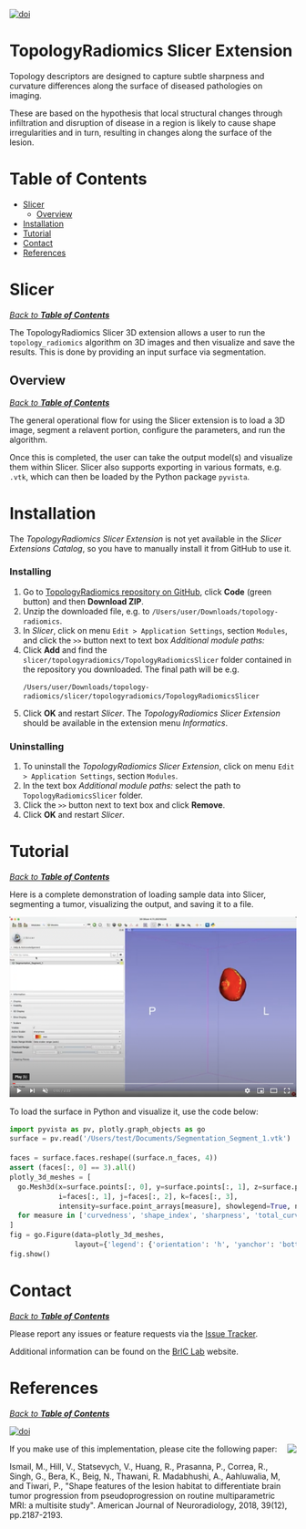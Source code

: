 [![doi](https://img.shields.io/badge/doi-10.3174/ajnr.A5858-brightgreen.svg)](https://doi.org/10.3174/ajnr.A5858)

# TopologyRadiomics Slicer Extension

Topology descriptors are designed to capture subtle sharpness and curvature differences along the surface of diseased pathologies on imaging.

These are based on the hypothesis that local structural changes through infiltration and disruption of disease in a region is likely to cause shape irregularities and in turn, resulting in changes along the surface of the lesion.

# Table of Contents
- [Slicer](#slicer)
  - [Overview](#overview)
- [Installation](#installation)
- [Tutorial](#tutorial)
- [Contact](#contact)
- [References](#references)


# Slicer
_[Back to **Table of Contents**](#table-of-contents)_

The TopologyRadiomics Slicer 3D extension allows a user to run the `topology_radiomics` algorithm on 3D images and then visualize and save the results. This is done by providing an input surface via segmentation.

## Overview
_[Back to **Table of Contents**](#table-of-contents)_

The general operational flow for using the Slicer extension is to load a 3D image, segment a relavent portion, configure the parameters, and run the algorithm.

Once this is completed, the user can take the output model(s) and visualize them within Slicer. Slicer also supports exporting in various formats, e.g. `.vtk`, which can then be loaded by the Python package `pyvista`.

# Installation

The _TopologyRadiomics Slicer Extension_ is not yet available in the _Slicer Extensions Catalog_, so you have to manually install it from GitHub to use it.

### Installing

1. Go to [TopologyRadiomics repository on GitHub](https://github.com/radxtools/topology-radiomics/tree/top_rad_slicer_dev_tom), click **Code** (green button) and then **Download ZIP**.
2. Unzip the downloaded file, e.g. to `/Users/user/Downloads/topology-radiomics`.
3. In _Slicer_, click on menu `Edit > Application Settings`, section `Modules`, and click the `>>` button next to text box _Additional module paths:_
4. Click **Add** and find the `slicer/topologyradiomics/TopologyRadiomicsSlicer` folder contained in the repository you downloaded. The final path will be e.g.
    ```
    /Users/user/Downloads/topology-radiomics/slicer/topologyradiomics/TopologyRadiomicsSlicer
    ```
5. Click **OK** and restart _Slicer_. The _TopologyRadiomics Slicer Extension_ should be available in the extension menu _Informatics_.

### Uninstalling

1. To uninstall the _TopologyRadiomics Slicer Extension_, click on menu `Edit > Application Settings`, section `Modules`.
2. In the text box _Additional module paths:_ select the path to `TopologyRadiomicsSlicer` folder.
3. Click the `>>` button next to text box and click **Remove**.
4. Click **OK** and restart _Slicer_.

# Tutorial
_[Back to **Table of Contents**](#table-of-contents)_

Here is a complete demonstration of loading sample data into Slicer, segmenting a tumor, visualizing the output, and saving it to a file.

[![Collage Demonstration](Tutorials/TopologyRadiomicsFullDemo.png?raw=true)](https://youtu.be/-we5zZ7MVRU "Topology Radiomics Full Demo")

To load the surface in Python and visualize it, use the code below:

```python
import pyvista as pv, plotly.graph_objects as go
surface = pv.read('/Users/test/Documents/Segmentation_Segment_1.vtk')

faces = surface.faces.reshape((surface.n_faces, 4))
assert (faces[:, 0] == 3).all()
plotly_3d_meshes = [
  go.Mesh3d(x=surface.points[:, 0], y=surface.points[:, 1], z=surface.points[:, 2],
            i=faces[:, 1], j=faces[:, 2], k=faces[:, 3],
            intensity=surface.point_arrays[measure], showlegend=True, name=measure)
  for measure in ['curvedness', 'shape_index', 'sharpness', 'total_curvature']
]
fig = go.Figure(data=plotly_3d_meshes,
                layout={'legend': {'orientation': 'h', 'yanchor': 'bottom', 'y': 1}})
fig.show()
```


# Contact
_[Back to **Table of Contents**](#table-of-contents)_

Please report any issues or feature requests via the [Issue Tracker](https://github.com/radxtools/topology-radiomics/issues).

Additional information can be found on the [BrIC Lab](http://bric-lab.com) website.



# References
_[Back to **Table of Contents**](#table-of-contents)_

[![doi](https://img.shields.io/badge/doi-10.3174/ajnr.A5858-brightgreen.svg)](https://doi.org/10.3174/ajnr.A5858)

<a href="http://bric-lab.com"><img align="right" height=100 src="https://static.wixstatic.com/media/a0e8e5_809a649f13254ff293405c7476004e20~mv2.png/v1/fill/w_248,h_240,al_c,usm_0.66_1.00_0.01/a0e8e5_809a649f13254ff293405c7476004e20~mv2.png"></a>

If you make use of this implementation, please cite the following paper:

Ismail, M., Hill, V., Statsevych, V., Huang, R., Prasanna, P., Correa, R., Singh, G., Bera, K., Beig, N., Thawani, R. Madabhushi, A., Aahluwalia, M, and Tiwari, P., "Shape features of the lesion habitat to differentiate brain tumor progression from pseudoprogression on routine multiparametric MRI: a multisite study". American Journal of Neuroradiology, 2018, 39(12), pp.2187-2193.

